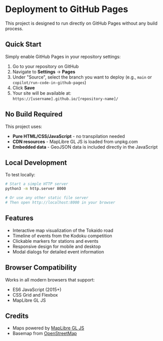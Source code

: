 # Deployment to GitHub Pages

This project is designed to run directly on GitHub Pages without any build process.

## Quick Start

Simply enable GitHub Pages in your repository settings:

1. Go to your repository on GitHub
2. Navigate to **Settings** → **Pages**
3. Under "Source", select the branch you want to deploy (e.g., `main` or `copilot/run-code-in-github-pages`)
4. Click **Save**
5. Your site will be available at: `https://[username].github.io/[repository-name]/`

## No Build Required

This project uses:
- **Pure HTML/CSS/JavaScript** - no transpilation needed
- **CDN resources** - MapLibre GL JS is loaded from unpkg.com
- **Embedded data** - GeoJSON data is included directly in the JavaScript

## Local Development

To test locally:

```bash
# Start a simple HTTP server
python3 -m http.server 8000

# Or use any other static file server
# Then open http://localhost:8000 in your browser
```

## Features

- Interactive map visualization of the Tokaido road
- Timeline of events from the Kodoku competition
- Clickable markers for stations and events
- Responsive design for mobile and desktop
- Modal dialogs for detailed event information

## Browser Compatibility

Works in all modern browsers that support:
- ES6 JavaScript (2015+)
- CSS Grid and Flexbox
- MapLibre GL JS

## Credits

- Maps powered by [MapLibre GL JS](https://maplibre.org/)
- Basemap from [OpenStreetMap](https://www.openstreetmap.org/)
